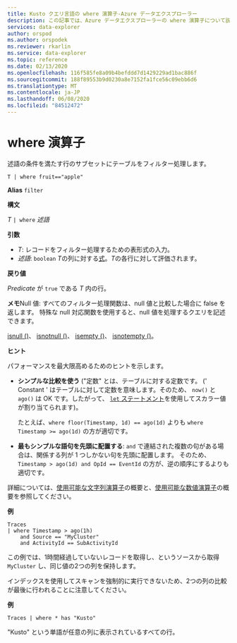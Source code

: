 ```yaml
---
title: Kusto クエリ言語の where 演算子-Azure データエクスプローラー
description: この記事では、Azure データエクスプローラーの where 演算子について説明します。
services: data-explorer
author: orspod
ms.author: orspodek
ms.reviewer: rkarlin
ms.service: data-explorer
ms.topic: reference
ms.date: 02/13/2020
ms.openlocfilehash: 116f585fe8a09b4befddd7d1429229ad1bac886f
ms.sourcegitcommit: 188f89553b9d0230a8e7152fa1fce56c09ebb6d6
ms.translationtype: MT
ms.contentlocale: ja-JP
ms.lasthandoff: 06/08/2020
ms.locfileid: "84512472"
---
```

# <a name="where-operator"></a>where 演算子

述語の条件を満たす行のサブセットにテーブルをフィルター処理します。

```kusto
T | where fruit=="apple"
```

**Alias** `filter`

**構文**

*T* `| where` *述語*

**引数**

* *T*: レコードをフィルター処理するための表形式の入力。
* *述語*: `boolean` *T*の列に対する[式](./scalar-data-types/bool.md)。*T*の各行に対して評価されます。

**戻り値**

*Predicate* が `true` である *T* 内の行。

**メモ**Null 値: すべてのフィルター処理関数は、null 値と比較した場合に false を返します。 特殊な null 対応関数を使用すると、null 値を処理するクエリを記述できます。

[isnull ()](./isnullfunction.md)、 [isnotnull ()](./isnotnullfunction.md)、 [isempty ()](./isemptyfunction.md)、 [isnotempty ()](./isnotemptyfunction.md)。 

**ヒント**

パフォーマンスを最大限高めるためのヒントを示します。

* **シンプルな比較を使う** ("定数" とは、テーブルに対する定数です。 (' Constant ' はテーブルに対して定数を意味します。そのため、 `now()` と `ago()` は OK です。したがって、 [ `let` ステートメント](./letstatement.md)を使用してスカラー値が割り当てられます)。

    たとえば、`where floor(Timestamp, 1d) == ago(1d)` よりも `where Timestamp >= ago(1d)` の方が適切です。

* **最もシンプルな語句を先頭に配置する**: `and` で連結された複数の句がある場合は、関係する列が 1 つしかない句を先頭に配置します。 そのため、 `Timestamp > ago(1d) and OpId == EventId` の方が、逆の順序にするよりも適切です。

詳細については、[使用可能な文字列演算子](./datatypes-string-operators.md)の概要と、[使用可能な数値演算子](./numoperators.md)の概要を参照してください。

**例**

```kusto
Traces
| where Timestamp > ago(1h)
    and Source == "MyCluster"
    and ActivityId == SubActivityId 
```

この例では、1時間経過していないレコードを取得し、というソースから取得 `MyCluster` し、同じ値の2つの列を保持します。 

インデックスを使用してスキャンを強制的に実行できないため、2つの列の比較が最後に行われることに注意してください。

**例**

```kusto
Traces | where * has "Kusto"
```

"Kusto" という単語が任意の列に表示されているすべての行。
 

